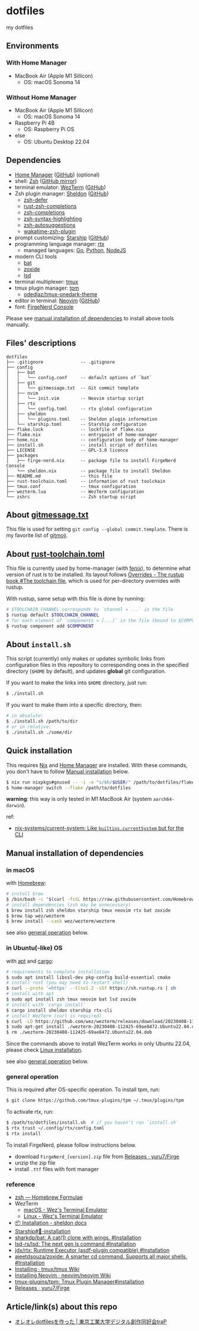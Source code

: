 # dotfiles

my dotfiles

## Environments

### With Home Manager

- MacBook Air (Apple M1 Sillicon)
    - OS: macOS Sonoma 14

### Without Home Manager

- MacBook Air (Apple M1 Sillicon)
    - OS: macOS Sonoma 14
- Raspberry Pi 4B
    - OS: Raspberry Pi OS
- else
    - OS: Ubuntu Desktop 22.04

## Dependencies

- [Home Manager](https://nix-community.github.io/home-manager/) ([GitHub](https://github.com/nix-community/home-manager)) (optional)
- shell: [Zsh](https://www.zsh.org) ([GitHub mirror](https://github.com/zsh-users/zsh))
- terminal emulator: [WezTerm](https://wezfurlong.org/wezterm/) ([GitHub](https://github.com/wez/wezterm))
- Zsh plugin manager: [Sheldon](https://sheldon.cli.rs/) ([GitHub](https://github.com/rossmacarthur/sheldon))
    - [zsh-defer](https://github.com/romkatv/zsh-defer)
    - [rust-zsh-completions](https://github.com/ryutok/rust-zsh-completions)
    - [zsh-completions](https://github.com/zsh-users/zsh-completions)
    - [zsh-syntax-highlighting](https://github.com/zsh-users/zsh-syntax-highlighting)
    - [zsh-autosuggestions](https://github.com/zsh-users/zsh-autosuggestions)
    - [wakatime-zsh-plugin](https://github.com/sobolevn/wakatime-zsh-plugin)
- prompt customizing: [Starship](https://starship.rs/) ([GitHub](https://github.com/starship/starship))
- programming language manager: [rtx](https://github.com/jdx/rtx)
    - managed languages: [Go](https://go.dev), [Python](https://www.python.org), [NodeJS](https://nodejs.org/en)
- modern CLI tools
    - [bat](https://github.com/sharkdp/bat)
    - [zoxide](https://github.com/ajeetdsouza/zoxide)
    - [lsd](https://github.com/lsd-rs/lsd)
- terminal multiplexer: [tmux](https://github.com/tmux/tmux)
- tmux plugin manager: [tpm](https://github.com/tmux-plugins/tpm)
    - [odedlaz/tmux-onedark-theme](https://github.com/odedlaz/tmux-onedark-theme)
- editor in terminal: [Neovim](https://neovim.io/) ([GitHub](https://github.com/neovim/neovim))
- font: [FirgeNerd Console](https://github.com/yuru7/Firge)

Please see [manual installation of dependencies](#manual-installation-of-dependencies) to install above tools manually.

## Files' descriptions

```
dotfiles
├── .gitignore              -- .gitignore
├── config
│   ├── bat
│   │   └── config.conf     -- default options of `bat`
│   ├── git
│   │   └── gitmessage.txt  -- Git commit template
│   ├── nvim
│   │   └── init.vim        -- Neovim startup script
│   ├── rtx
│   │   └── config.toml     -- rtx global configuration
│   ├── sheldon
│   │   └── plugins.toml    -- Sheldon plugin information
│   └── starship.toml       -- Starship configuration
├── flake.lock              -- lockfile of flake.nix
├── flake.nix               -- entrypoint of home-manager
├── home.nix                -- configuration body of home-manager
├── install.sh              -- install script of dotfiles
├── LICENSE                 -- GPL-3.0 licence
├── packages
│   ├── firge-nerd.nix      -- package file to install FirgeNerd Console
│   └── sheldon.nix         -- package file to install Sheldon
├── README.md               -- this file
├── rust-toolchain.toml     -- information of rust toolchain
├── tmux.conf               -- tmux configuration
├── wezterm.lua             -- WezTerm configuration
└── zshrc                   -- Zsh startup script
```

## About [gitmessage.txt](./config/git/gitmessage.txt)

This file is used for setting `git config --global commit.template`. There is my favorite list of [gitmoji](https://gitmoji.dev/).

## About [rust-toolchain.toml](./rust-toolchain.toml)

This file is currently used by home-manager (with [fenix](https://github.com/nix-community/fenix)), to determine what version of rust is to be installed. Its layout follows [Overrides - The rustup book #The toolchain file](https://rust-lang.github.io/rustup/overrides.html#the-toolchain-file), which is used for per-directory overrides with rustup.

With rustup, same setup with this file is done by running:

```bash
# $TOOLCHAIN_CHANNEL corresponds to `channel = ...` in the file
$ rustup default $TOOLCHAIN_CHANNEL
# for each element of `components = [...]` in the file (bound to $COMPONENT)
$ rustup component add $COMPONENT
```

## About `install.sh`

This script (currently) only makes or updates symbolic links from configuration files in this repository to corresponding ones in the specified directory (`$HOME` by default), and updates **global** git configuration.

If you want to make the links into `$HOME` directory, just run:

```bash
$ ./install.sh
```

If you want to make them into a specific directory, then:

```bash
# in absolute:
$ ./install.sh /path/to/dir
# or in relative:
$ ./install.sh ./some/dir
```

## Quick installation

This requires [Nix](https://nixos.org) and [Home Manager](https://nix-community.github.io/home-manager/) are installed. With these commands, you don't have to follow [Manual installation](#manual-installation-of-dependencies) below.

```bash
$ nix run nixpkgs#gnused -- -i -e "s/kh/$USER/" /path/to/dotfiles/flake.nix
$ home-manager switch --flake /path/to/dotfiles
```

**warning**: this way is only tested in M1 MacBook Air (system `aarch64-darwin`).

ref:

- [nix-systems/current-system: Like `builtins.currentSystem` but for the CLI](https://github.com/nix-systems/current-system)

## Manual installation of dependencies

### in macOS

with [Homebrew](https://brew.sh/):

```bash
# install brew
$ /bin/bash -c "$(curl -fsSL https://raw.githubusercontent.com/Homebrew/install/HEAD/install.sh)"
# install dependencies (zsh may be unnecessary)
$ brew install zsh sheldon starship tmux neovim rtx bat zoxide
$ brew tap wez/wezterm
$ brew install --cask wez/wezterm/wezterm
```

see also [general operation](#general-operation) below.

### in Ubuntu(-like) OS

with [apt](https://wiki.debian.org/Apt) and [cargo](https://doc.rust-lang.org/cargo/):

```bash
# requirements to complete installation
$ sudo apt install libssl-dev pkg-config build-essential cmake
# install rust (you may need to restart shell)
$ curl --proto '=https' --tlsv1.2 -sSf https://sh.rustup.rs | sh
# install with apt
$ sudo apt install zsh tmux neovim bat lsd zoxide
# install with `cargo install`
$ cargo install sheldon starship rtx-cli
# install WezTerm (curl is required)
$ curl -LO https://github.com/wez/wezterm/releases/download/20230408-112425-69ae8472/wezterm-20230408-112425-69ae8472.Ubuntu22.04.deb
$ sudo apt-get install ./wezterm-20230408-112425-69ae8472.Ubuntu22.04.deb
$ rm ./wezterm-20230408-112425-69ae8472.Ubuntu22.04.deb
```

Since the commands above to install WezTerm works in only Ubuntu 22.04, please check [Linux installation](https://wezfurlong.org/wezterm/install/linux.html).

see also [general operation](#general-operation) below.

### general operation

This is required after OS-specific operation. To install tpm, run:

```bash
$ git clone https://github.com/tmux-plugins/tpm ~/.tmux/plugins/tpm
```

To activate rtx, run:

```bash
$ /path/to/dotfiles/install.sh  # if you haven't run `install.sh`
$ rtx trust ~/.config/rtx/config.toml
$ rtx install
```

To install FirgeNerd, please follow instructions below.

- download `FirgeNerd_[version].zip` file from [Releases · yuru7/Firge](https://github.com/yuru7/Firge/releases)
- unzip the zip file
- install `.ttf` files with font manager

### reference

- [zsh — Homebrew Formulae](https://formulae.brew.sh/formula/zsh)
- WezTerm
    - [macOS - Wez's Terminal Emulator](https://wezfurlong.org/wezterm/install/macos.html)
    - [Linux - Wez's Terminal Emulator](https://wezfurlong.org/wezterm/install/linux.html)
- [📦 Installation - sheldon docs](https://sheldon.cli.rs/Installation.html)
- [Starship#🚀-installation](https://starship.rs/guide/#%F0%9F%9A%80-installation)
- [sharkdp/bat: A cat(1) clone with wings. #Installation](https://github.com/sharkdp/bat?tab=readme-ov-file#installation)
- [lsd-rs/lsd: The next gen ls command #Installation](https://github.com/lsd-rs/lsd?tab=readme-ov-file#installation)
- [jdx/rtx: Runtime Executor (asdf-plugin compatible) #Installation](https://github.com/jdx/rtx?tab=readme-ov-file#installation)
- [ajeetdsouza/zoxide: A smarter cd command. Supports all major shells. #Installation](https://github.com/ajeetdsouza/zoxide?tab=readme-ov-file#installation)
- [Installing · tmux/tmux Wiki](https://github.com/tmux/tmux/wiki/Installing)
- [Installing Neovim · neovim/neovim Wiki](https://github.com/neovim/neovim/wiki/Installing-Neovim)
- [tmux-plugins/tpm: Tmux Plugin Manager#installation](https://github.com/tmux-plugins/tpm#installation)
- [Releases · yuru7/Firge](https://github.com/yuru7/Firge/releases)

## Article/link(s) about this repo

- [オレオレdotfilesを作った | 東京工業大学デジタル創作同好会traP](https://trap.jp/post/1737/)

